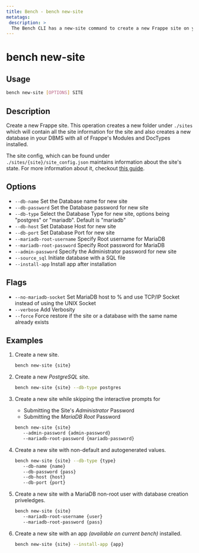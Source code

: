 ```yaml
---
title: Bench - bench new-site
metatags:
 description: >
  The Bench CLI has a new-site command to create a new Frappe site on your bench.
---
```


# bench new-site

## Usage

```bash
bench new-site [OPTIONS] SITE
```

## Description

Create a new Frappe site. This operation creates a new folder under `./sites`
which will contain all the site information for the site and also creates a new
database in your DBMS with all of Frappe's Modules and DocTypes installed.

The site config, which can be found under `./sites/{site}/site_config.json`
maintains information about the site's state. For more information about it,
checkout [this guide](/docs/user/en/guides/basics/site_config).

## Options

 - `--db-name` Set the Database name for new site
 - `--db-password` Set the Database password for new site
 - `--db-type` Select the Database Type for new site, options being "postgres"
   or "mariadb". Default is "mariadb"
 - `--db-host` Set Database Host for new site
 - `--db-port` Set Database Port for new site
 - `--mariadb-root-username` Specify Root username for MariaDB
 - `--mariadb-root-password` Specify Root password for MariaDB
 - `--admin-password` Specify the Administrator password for new site
 - `--source_sql` Initiate database with a SQL file
 - `--install-app` Install app after installation

## Flags

 - `--no-mariadb-socket` Set MariaDB host to % and use TCP/IP Socket instead of
   using the UNIX Socket
 - `--verbose` Add Verbosity
 - `--force` Force restore if the site or a database with the same name already
   exists

## Examples

1. Create a new site.

   ```bash
   bench new-site {site}
   ```

1. Create a new *PostgreSQL* site.

   ```bash
   bench new-site {site} --db-type postgres
   ```

1. Create a new site while skipping the interactive prompts for
   - Submitting the Site's *Administrator* Password
   - Submitting the *MariaDB Root* Password

   ```bash
   bench new-site {site}
      --admin-password {admin-password}
      --mariadb-root-password {mariadb-password}
   ```

1. Create a new site with non-default and autogenerated values.

   ```bash
   bench new-site {site} --db-type {type}
      --db-name {name}
      --db-password {pass}
      --db-host {host}
      --db-port {port}
   ```

1. Create a new site with a MariaDB non-root user with database creation
   priveledges.

   ```bash
   bench new-site {site}
      --mariadb-root-username {user}
      --mariadb-root-password {pass}
   ```

1. Create a new site with an app *(available on current bench)* installed.

   ```bash
   bench new-site {site} --install-app {app}
   ```

